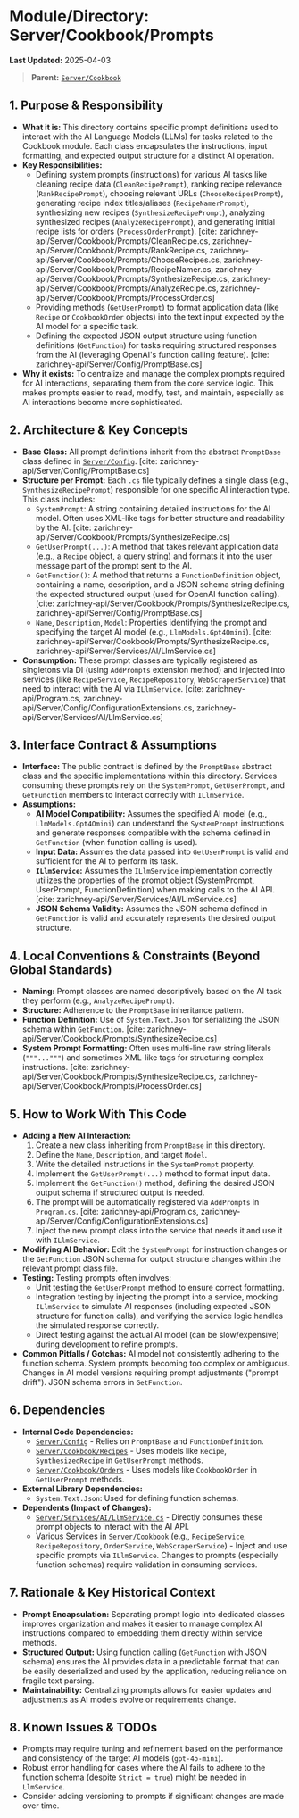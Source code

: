 # Module/Directory: Server/Cookbook/Prompts

**Last Updated:** 2025-04-03

> **Parent:** [`Server/Cookbook`](../README.md)

## 1. Purpose & Responsibility

* **What it is:** This directory contains specific prompt definitions used to interact with the AI Language Models (LLMs) for tasks related to the Cookbook module. Each class encapsulates the instructions, input formatting, and expected output structure for a distinct AI operation.
* **Key Responsibilities:**
    * Defining system prompts (instructions) for various AI tasks like cleaning recipe data (`CleanRecipePrompt`), ranking recipe relevance (`RankRecipePrompt`), choosing relevant URLs (`ChooseRecipesPrompt`), generating recipe index titles/aliases (`RecipeNamerPrompt`), synthesizing new recipes (`SynthesizeRecipePrompt`), analyzing synthesized recipes (`AnalyzeRecipePrompt`), and generating initial recipe lists for orders (`ProcessOrderPrompt`). [cite: zarichney-api/Server/Cookbook/Prompts/CleanRecipe.cs, zarichney-api/Server/Cookbook/Prompts/RankRecipe.cs, zarichney-api/Server/Cookbook/Prompts/ChooseRecipes.cs, zarichney-api/Server/Cookbook/Prompts/RecipeNamer.cs, zarichney-api/Server/Cookbook/Prompts/SynthesizeRecipe.cs, zarichney-api/Server/Cookbook/Prompts/AnalyzeRecipe.cs, zarichney-api/Server/Cookbook/Prompts/ProcessOrder.cs]
    * Providing methods (`GetUserPrompt`) to format application data (like `Recipe` or `CookbookOrder` objects) into the text input expected by the AI model for a specific task.
    * Defining the expected JSON output structure using function definitions (`GetFunction`) for tasks requiring structured responses from the AI (leveraging OpenAI's function calling feature). [cite: zarichney-api/Server/Config/PromptBase.cs]
* **Why it exists:** To centralize and manage the complex prompts required for AI interactions, separating them from the core service logic. This makes prompts easier to read, modify, test, and maintain, especially as AI interactions become more sophisticated.

## 2. Architecture & Key Concepts

* **Base Class:** All prompt definitions inherit from the abstract `PromptBase` class defined in [`Server/Config`](../../Config/README.md). [cite: zarichney-api/Server/Config/PromptBase.cs]
* **Structure per Prompt:** Each `.cs` file typically defines a single class (e.g., `SynthesizeRecipePrompt`) responsible for one specific AI interaction type. This class includes:
    * `SystemPrompt`: A string containing detailed instructions for the AI model. Often uses XML-like tags for better structure and readability by the AI. [cite: zarichney-api/Server/Cookbook/Prompts/SynthesizeRecipe.cs]
    * `GetUserPrompt(...)`: A method that takes relevant application data (e.g., a `Recipe` object, a query string) and formats it into the user message part of the prompt sent to the AI.
    * `GetFunction()`: A method that returns a `FunctionDefinition` object, containing a name, description, and a JSON schema string defining the expected structured output (used for OpenAI function calling). [cite: zarichney-api/Server/Cookbook/Prompts/SynthesizeRecipe.cs, zarichney-api/Server/Config/PromptBase.cs]
    * `Name`, `Description`, `Model`: Properties identifying the prompt and specifying the target AI model (e.g., `LlmModels.Gpt4Omini`). [cite: zarichney-api/Server/Cookbook/Prompts/SynthesizeRecipe.cs, zarichney-api/Server/Services/AI/LlmService.cs]
* **Consumption:** These prompt classes are typically registered as singletons via DI (using `AddPrompts` extension method) and injected into services (like `RecipeService`, `RecipeRepository`, `WebScraperService`) that need to interact with the AI via `ILlmService`. [cite: zarichney-api/Program.cs, zarichney-api/Server/Config/ConfigurationExtensions.cs, zarichney-api/Server/Services/AI/LlmService.cs]

## 3. Interface Contract & Assumptions

* **Interface:** The public contract is defined by the `PromptBase` abstract class and the specific implementations within this directory. Services consuming these prompts rely on the `SystemPrompt`, `GetUserPrompt`, and `GetFunction` members to interact correctly with `ILlmService`.
* **Assumptions:**
    * **AI Model Compatibility:** Assumes the specified AI model (e.g., `LlmModels.Gpt4Omini`) can understand the `SystemPrompt` instructions and generate responses compatible with the schema defined in `GetFunction` (when function calling is used).
    * **Input Data:** Assumes the data passed into `GetUserPrompt` is valid and sufficient for the AI to perform its task.
    * **`ILlmService`:** Assumes the `ILlmService` implementation correctly utilizes the properties of the prompt object (SystemPrompt, UserPrompt, FunctionDefinition) when making calls to the AI API. [cite: zarichney-api/Server/Services/AI/LlmService.cs]
    * **JSON Schema Validity:** Assumes the JSON schema defined in `GetFunction` is valid and accurately represents the desired output structure.

## 4. Local Conventions & Constraints (Beyond Global Standards)

* **Naming:** Prompt classes are named descriptively based on the AI task they perform (e.g., `AnalyzeRecipePrompt`).
* **Structure:** Adherence to the `PromptBase` inheritance pattern.
* **Function Definition:** Use of `System.Text.Json` for serializing the JSON schema within `GetFunction`. [cite: zarichney-api/Server/Cookbook/Prompts/SynthesizeRecipe.cs]
* **System Prompt Formatting:** Often uses multi-line raw string literals (`"""..."""`) and sometimes XML-like tags for structuring complex instructions. [cite: zarichney-api/Server/Cookbook/Prompts/SynthesizeRecipe.cs, zarichney-api/Server/Cookbook/Prompts/ProcessOrder.cs]

## 5. How to Work With This Code

* **Adding a New AI Interaction:**
    1. Create a new class inheriting from `PromptBase` in this directory.
    2. Define the `Name`, `Description`, and target `Model`.
    3. Write the detailed instructions in the `SystemPrompt` property.
    4. Implement the `GetUserPrompt(...)` method to format input data.
    5. Implement the `GetFunction()` method, defining the desired JSON output schema if structured output is needed.
    6. The prompt will be automatically registered via `AddPrompts` in `Program.cs`. [cite: zarichney-api/Program.cs, zarichney-api/Server/Config/ConfigurationExtensions.cs]
    7. Inject the new prompt class into the service that needs it and use it with `ILlmService`.
* **Modifying AI Behavior:** Edit the `SystemPrompt` for instruction changes or the `GetFunction` JSON schema for output structure changes within the relevant prompt class file.
* **Testing:** Testing prompts often involves:
    * Unit testing the `GetUserPrompt` method to ensure correct formatting.
    * Integration testing by injecting the prompt into a service, mocking `ILlmService` to simulate AI responses (including expected JSON structure for function calls), and verifying the service logic handles the simulated response correctly.
    * Direct testing against the actual AI model (can be slow/expensive) during development to refine prompts.
* **Common Pitfalls / Gotchas:** AI model not consistently adhering to the function schema. System prompts becoming too complex or ambiguous. Changes in AI model versions requiring prompt adjustments ("prompt drift"). JSON schema errors in `GetFunction`.

## 6. Dependencies

* **Internal Code Dependencies:**
    * [`Server/Config`](../../Config/README.md) - Relies on `PromptBase` and `FunctionDefinition`.
    * [`Server/Cookbook/Recipes`](../Recipes/README.md) - Uses models like `Recipe`, `SynthesizedRecipe` in `GetUserPrompt` methods.
    * [`Server/Cookbook/Orders`](../Orders/README.md) - Uses models like `CookbookOrder` in `GetUserPrompt` methods.
* **External Library Dependencies:**
    * `System.Text.Json`: Used for defining function schemas.
* **Dependents (Impact of Changes):**
    * [`Server/Services/AI/LlmService.cs`](../../Services/AI/README.md) - Directly consumes these prompt objects to interact with the AI API.
    * Various Services in [`Server/Cookbook`](../README.md) (e.g., `RecipeService`, `RecipeRepository`, `OrderService`, `WebScraperService`) - Inject and use specific prompts via `ILlmService`. Changes to prompts (especially function schemas) require validation in consuming services.

## 7. Rationale & Key Historical Context

* **Prompt Encapsulation:** Separating prompt logic into dedicated classes improves organization and makes it easier to manage complex AI instructions compared to embedding them directly within service methods.
* **Structured Output:** Using function calling (`GetFunction` with JSON schema) ensures the AI provides data in a predictable format that can be easily deserialized and used by the application, reducing reliance on fragile text parsing.
* **Maintainability:** Centralizing prompts allows for easier updates and adjustments as AI models evolve or requirements change.

## 8. Known Issues & TODOs

* Prompts may require tuning and refinement based on the performance and consistency of the target AI models (`gpt-4o-mini`).
* Robust error handling for cases where the AI fails to adhere to the function schema (despite `Strict = true`) might be needed in `LlmService`.
* Consider adding versioning to prompts if significant changes are made over time.